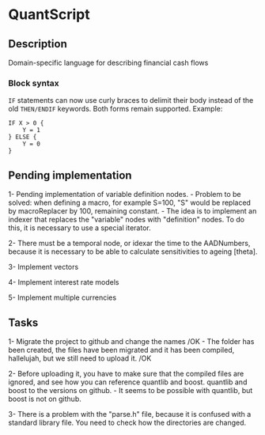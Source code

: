 # QuantScript

## Description

Domain-specific language for describing financial cash flows

### Block syntax

`IF` statements can now use curly braces to delimit their body instead of the old
`THEN/ENDIF` keywords. Both forms remain supported. Example:

```
IF X > 0 {
    Y = 1
} ELSE {
    Y = 0
}
```

## Pending implementation

1- Pending implementation of variable definition nodes.
	- Problem to be solved: when defining a macro, for example S=100, "S" would be replaced by macroReplacer by 100, remaining constant.
	- The idea is to implement an indexer that replaces the "variable" nodes with "definition" nodes. To do this, it is necessary to use a special iterator.

2- There must be a temporal node, or idexar the time to the AADNumbers, because it is necessary to be able to calculate sensitivities to ageing [theta].

3- Implement vectors

4- Implement interest rate models

5- Implement multiple currencies


## Tasks
1- Migrate the project to github and change the names /OK
	- The folder has been created, the files have been migrated and it has been compiled, hallelujah, but we still need to upload it. /OK

2- Before uploading it, you have to make sure that the compiled files are ignored, and see how you can reference quantlib and boost.
quantlib and boost to the versions on github.
	- It seems to be possible with quantlib, but boost is not on github.

3- There is a problem with the "parse.h" file, because it is confused with a standard library file. You need to check how the 
directories are changed.

